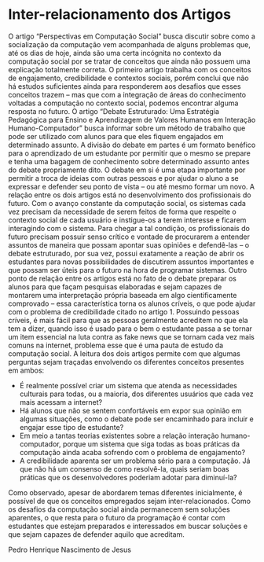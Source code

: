 # Inter-relacionamento dos Artigos
O artigo “Perspectivas em Computação Social” busca discutir sobre como a socialização da computação vem acompanhada de alguns problemas que, até os dias de hoje, ainda são uma certa incógnita no contexto da computação social por se tratar de conceitos que ainda não possuem uma explicação totalmente correta. O primeiro artigo trabalha com os conceitos de engajamento, credibilidade e contextos sociais, porém conclui que não há estudos suficientes ainda para responderem aos desafios que esses conceitos trazem – mas que com a integração de áreas do conhecimento voltadas a computação no contexto social, podemos encontrar alguma resposta no futuro. O artigo “Debate Estruturado: Uma Estratégia Pedagógica para Ensino e Aprendizagem de Valores Humanos em Interação Humano-Computador” busca informar sobre um método de trabalho que pode ser utilizado com alunos para que eles fiquem engajados em determinado assunto. A divisão do debate em partes é um formato benéfico para o aprendizado de um estudante por permitir que o mesmo se prepare e tenha uma bagagem de conhecimento sobre determinado assunto antes do debate propriamente dito. O debate em si é uma etapa importante por permitir a troca de ideias com outras pessoas e por ajudar o aluno a se expressar e defender seu ponto de vista – ou até mesmo formar um novo. A relação entre os dois artigos está no desenvolvimento dos profissionais do futuro. Com o avanço constante da computação social, os sistemas cada vez precisam da necessidade de serem feitos de forma que respeite o contexto social de cada usuário e instigue-os a terem interesse e ficarem interagindo com o sistema. Para chegar a tal condição, os profissionais do futuro precisam possuir senso crítico e vontade de procurarem a entender assuntos de maneira que possam apontar suas opiniões e defendê-las – o debate estruturado, por sua vez, possui exatamente a reação de abrir os estudantes para novas possibilidades de discutirem assuntos importantes e que possam ser úteis para o futuro na hora de programar sistemas. Outro ponto de relação entre os artigos está no fato de o debate preparar os alunos para que façam pesquisas elaboradas e sejam capazes de montarem uma interpretação própria baseada em algo cientificamente comprovado – essa característica torna os alunos críveis, o que pode ajudar com o problema de credibilidade citado no artigo 1. Possuindo pessoas críveis, é mais fácil para que as pessoas geralmente acreditem no que ela tem a dizer, quando isso é usado para o bem o estudante passa a se tornar um item essencial na luta contra as fake news que se tornam cada vez mais comuns na internet, problema esse que é uma pauta de estudo da computação social. A leitura dos dois artigos permite com que algumas perguntas sejam traçadas envolvendo os diferentes conceitos presentes em ambos:
- É realmente possível criar um sistema que atenda as necessidades culturais para todas, ou a maioria, dos diferentes usuários que cada vez mais acessam a internet?
- Há alunos que não se sentem confortáveis em expor sua opinião em algumas situações, como o debate pode ser encaminhado para incluir e engajar esse tipo de estudante?
- Em meio a tantas teorias existentes sobre a relação interação humano-computador, porque um sistema que siga todas as boas práticas da computação ainda acaba sofrendo com o problema de engajamento?
- A credibilidade aparenta ser um problema sério para a computação. Já que não há um consenso de como resolvê-la, quais seriam boas práticas que os desenvolvedores poderiam adotar para diminuí-la?

Como observado, apesar de abordarem temas diferentes inicialmente, é possível de que os conceitos empregados sejam inter-relacionados. Como os desafios da computação social ainda permanecem sem soluções aparentes, o que resta para o futuro da programação é contar com estudantes que estejam preparados e interessados em buscar soluções e que sejam capazes de defender aquilo que acreditam.

Pedro Henrique Nascimento de Jesus

